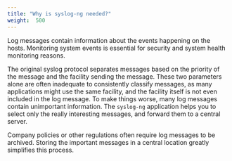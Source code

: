 ```yaml
---
title: "Why is syslog-ng needed?"
weight:  500
---
```

<!-- DISCLAIMER: This file is based on the syslog-ng Open Source Edition documentation https://github.com/balabit/syslog-ng-ose-guides/commit/2f4a52ee61d1ea9ad27cb4f3168b95408fddfdf2 and is used under the terms of The syslog-ng Open Source Edition Documentation License. The file has been modified by Axoflow. -->

Log messages contain information about the events happening on the hosts. Monitoring system events is essential for security and system health monitoring reasons.

The original syslog protocol separates messages based on the priority of the message and the facility sending the message. These two parameters alone are often inadequate to consistently classify messages, as many applications might use the same facility, and the facility itself is not even included in the log message. To make things worse, many log messages contain unimportant information. The `syslog-ng` application helps you to select only the really interesting messages, and forward them to a central server.

Company policies or other regulations often require log messages to be archived. Storing the important messages in a central location greatly simplifies this process.
